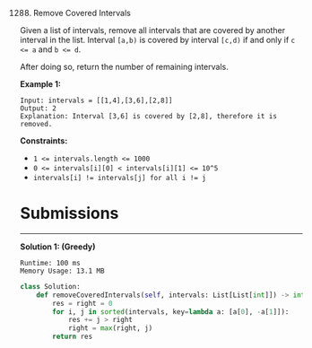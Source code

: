 1288. Remove Covered Intervals

Given a list of intervals, remove all intervals that are covered by another interval in the list. Interval `[a,b)` is covered by interval `[c,d)` if and only if `c <= a` and `b <= d`.

After doing so, return the number of remaining intervals.

 

**Example 1:**
```
Input: intervals = [[1,4],[3,6],[2,8]]
Output: 2
Explanation: Interval [3,6] is covered by [2,8], therefore it is removed.
```

**Constraints:**

* `1 <= intervals.length <= 1000`
* `0 <= intervals[i][0] < intervals[i][1] <= 10^5`
* `intervals[i] != intervals[j] for all i != j`

# Submissions
---
**Solution 1: (Greedy)**
```
Runtime: 100 ms
Memory Usage: 13.1 MB
```
```python
class Solution:
    def removeCoveredIntervals(self, intervals: List[List[int]]) -> int:
        res = right = 0
        for i, j in sorted(intervals, key=lambda a: [a[0], -a[1]]):
            res += j > right
            right = max(right, j)
        return res
```